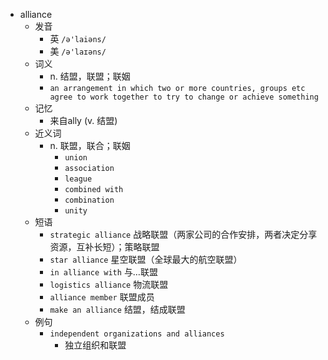 - alliance
  - 发音
    - 英 `/ə'laiəns/`
    - 美 `/ə'laɪəns/`
  - 词义
    - n. 结盟，联盟；联姻
    - `an arrangement in which two or more countries, groups etc agree to work together to try to change or achieve something`
  - 记忆
    - 来自ally (v. 结盟)
  - 近义词
    - n. 联盟，联合；联姻
      - `union`
      - `association`
      - `league`
      - `combined with`
      - `combination`
      - `unity`
  - 短语
    - `strategic alliance` 战略联盟（两家公司的合作安排，两者决定分享资源，互补长短）；策略联盟 
    - `star alliance` 星空联盟（全球最大的航空联盟） 
    - `in alliance with` 与…联盟 
    - `logistics alliance` 物流联盟 
    - `alliance member` 联盟成员 
    - `make an alliance` 结盟，结成联盟 
  - 例句
    - `independent organizations and alliances`
      - 独立组织和联盟

